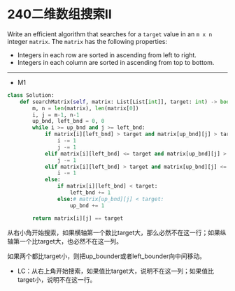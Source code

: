 # 240二维数组搜索Ⅱ

Write an efficient algorithm that searches for a `target` value in an `m x n` integer `matrix`. The `matrix` has the following properties:

- Integers in each row are sorted in ascending from left to right.
- Integers in each column are sorted in ascending from top to bottom.



---



* M1

```python
class Solution:
    def searchMatrix(self, matrix: List[List[int]], target: int) -> bool:
        m, n = len(matrix), len(matrix[0])
        i, j = m-1, n-1
        up_bnd, left_bnd = 0, 0
        while i >= up_bnd and j >= left_bnd:
            if matrix[i][left_bnd] > target and matrix[up_bnd][j] > target:
                i -= 1
                j -= 1
            elif matrix[i][left_bnd] <= target and matrix[up_bnd][j] > target:
                j -= 1
            elif matrix[i][left_bnd] > target and matrix[up_bnd][j] <= target:
                i -= 1
            else:
                if matrix[i][left_bnd] < target:
                    left_bnd += 1
                else:# matrix[up_bnd][j] < target:
                    up_bnd += 1

        return matrix[i][j] == target
```

从右小角开始搜索，如果横轴第一个数比target大，那么必然不在这一行；如果纵轴第一个比target大，也必然不在这一列。

如果两个都比target小，则把up_bounder或者left_bounder向中间移动。



* LC：从右上角开始搜索，如果值比target大，说明不在这一列；如果值比target小，说明不在这一行。